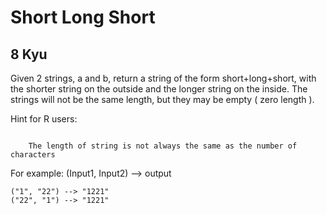 # Short Long Short
## 8 Kyu

Given 2 strings, a and b, return a string of the form short+long+short, with the shorter string on the outside and the longer string on the inside. The strings will not be the same length, but they may be empty ( zero length ).

Hint for R users:
```

    The length of string is not always the same as the number of characters
```

For example: (Input1, Input2) --> output
```
("1", "22") --> "1221"
("22", "1") --> "1221"
```
